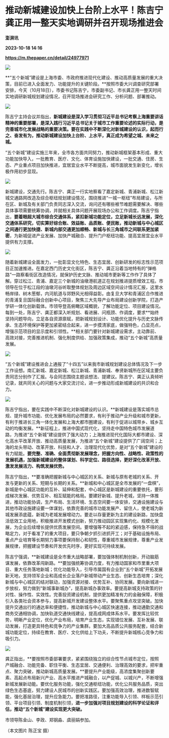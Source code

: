# 推动新城建设加快上台阶上水平！陈吉宁龚正用一整天实地调研并召开现场推进会
**澎湃讯**

**2023-10-18 14:16**

**https://m.thepaper.cn/detail/24977971**

![](https://imagecloud.thepaper.cn/thepaper/image/274/651/131.jpg)

**“五个新城”建设是上海市委、市政府推进现代化建设、推动高质量发展的重大决策，目前已进入全面发力、功能提升的关键阶段。**按照市委大兴调查研究部署安排，今天（10月18日），市委书记陈吉宁，市委副书记、市长龚正用一整天时间实地调研新城规划建设情况，召开现场推进会研究工作、分析问题、部署推动。

![](https://imagecloud.thepaper.cn/thepaper/image/274/651/87.jpg)

陈吉宁主持会议并指出，**新城建设是深入学习贯彻习近平总书记考察上海重要讲话精神的重要部署，是深入践行习近平总书记关于城市工作重要论述的实际行动，是完善城市化发展战略的重要决策。要在实践中不断深化对新城建设的认识，起而行之、奋发有为，推动新城建设加快上台阶、上水平，真正成为希望之城、未来之城。**

“五个新城”建设实施三年来，全市各方面共同努力，推动新城框架基本形成、重大功能加快导入，一批教育、医疗、文化、体育设施加快建设，一批交通、住房、生态、产业重点项目加快推进，宜居宜业水平不断提高，城市面貌发生新变化，增长极作用初步显现。

![](https://imagecloud.thepaper.cn/thepaper/image/274/651/90.jpg)

新城建设，交通先行。陈吉宁、龚正一行实地察看了嘉定新城、青浦新城、松江新城交通路网改造及综合枢纽规划建设情况，围绕推进“一城一枢纽”布局建设，与所在区、新城及有关部门负责同志深入交流，询问还有哪些裉节难题需要解决、哪些具体事项需要统筹协调，并就相关具体问题开展现场办公和工作调度。陈吉宁指出，**要着眼超大城市综合交通体系，紧扣新城功能定位，立足新城长远发展，深化交通体系研究，切实算好综合账、效益账、品质账、便民账，推动新城与中心城区之间通行更加快捷、新城内部交通更加顺畅、新城与长三角城市之间联系更加紧密**，为新城促进产业发展、加快产城融合、提升门户枢纽功能、提高宜居宜业水平提供有力支撑。

![](https://imagecloud.thepaper.cn/thepaper/image/274/651/89.jpg)

随着新城建设全面发力，一批彰显文化特色、生态宜居、创新研发的标志性示范项目正加速推进。在嘉定西门历史文化街区，陈吉宁、龚正沿着当地特有的“弹格路”一路察看街区改造情况，就保护历史文脉、推动城市更新等工作作了具体了解。穿过松江、青浦、嘉定三个新城的油墩港航道正在规划推进提质增效工程。市领导在位于松江段的油墩河谷听取整体规划及周边区域空间设计情况汇报，这里水畅岸绿、树木葱郁，内河航道与郊野风光相得益彰。由复旦大学和青浦区合作推进的青浦复旦国际融合创新中心项目，聚焦三大先导产业布局建设创新学院，打造产学研一体化创新载体。市领导登高俯瞰区域概貌，了解功能定位、项目建设情况。每到一处，陈吉宁、龚正都深入听规划、看进展、问瓶颈、作调度，要求**始终坚持问题导向，立足各自资源禀赋，把新城规划设计、功能优化提升与历史文脉传承、生态环境保护等更加紧密结合起来，进一步摸清家底，做强特色，凸显亮点，增强示范项目的显示度和引领性。**相关部门要针对新城建设需求，主动靠前、高效对接，完善推进机制、强化制度供给、加强政策集成，推动“五个新城”高质量发展。

![](https://imagecloud.thepaper.cn/thepaper/image/274/651/85.jpg)

“五个新城”建设推进会上通报了“十四五”以来我市新城规划建设总体情况及下一步工作设想。南汇新城、嘉定新城、松江新城、青浦新城、奉贤新城所在区域主要负责同志分别作了汇报。与会同志围绕主题谈想法、提建议。陈吉宁、龚正认真倾听记录，就共同关心的问题与大家交流讨论，进一步推动形成新城建设的共识和合力。

![](https://imagecloud.thepaper.cn/thepaper/image/274/651/84.jpg)

陈吉宁指出，要在实践中不断深化对新城建设的认识。**新城建设是落实城市总规、提升城市功能、优化发展布局的必然要求，有利于推动产业升级和城市更新，有利于推进长三角一体化发展和上海大都市圈建设，有利于促进以城带乡、城乡互动的均衡发展。**新征程上，推进中国式现代化，坚持走中国特色城市发展道路，为推进“五个新城”建设提供了强大动力；上海推进现代化国际大都市建设、深化高水平改革开放、推动高质量发展，为推进“五个新城”建设提供了广阔空间；上海的龙头带动、改革开放、科技和人才、治理现代化优势，是对“五个新城”建设的有力赋能。**要完整、准确、全面贯彻新发展理念，把握方向性、战略性、政策性的发展机遇，加强新城建设的整体谋划、科学定位、路径选择，更好深化改革开放、激发发展活力、构筑发展优势。**

陈吉宁指出，**要准确把握新城与中心城区的关系、新城与原有老城的关系、开发与更新的关系、短期与长期的关系。**新城和中心城区是全市发展的“一盘棋”，新城是中心城区功能的互补、延伸和配套，中心城区是新城建设的重要依托，要形成梯次发展、优势互补、相互赋能的格局。要建好新城、提升老城，坚持一体推进，推动功能协调，生产布局、生活环境、生态空间要一体安排，交通设施建设与其他市政设施建设要一体谋划，依靠完善的城市功能发展产、留住人，使老城为新城发展添底蕴，新城为老城发展增动力。要走以存量更新为主的建设新路，加快盘活低效工业用地，积极推进开发模式创新，努力推动园区实现集约化、规模化发展，为企业后续增长提供优质发展空间。要增强等不起的紧迫感，保持急不得的战略定力，对于看准了的重大项目，要只争朝夕抓引进抓开工；对于基础设施布局、重点产业培育等长期努力事项要保持耐心和韧性，尊重城市发展规律，尊重产业发展规律，把握建设节奏和开发优先时序，更好实现可持续发展。

陈吉宁强调，**新城建设是全市重大战略部署，要加强体制机制创新，开动脑筋谋发展，依靠改革闯新路。**要加强统筹协调力度，有力推动国家和市里重大项目、重大任务落地新城；优化功能导入，引导市属国有企业到“五个新城”开拓发展新天地，支持领军企业和高成长企业落户新城带动产业生态、创新生态培育；深化新城与中心城区的结对联动，加强资源对接、优势互补、协同发展。要向新城进一步放权，努力做到“新城事新城办”，提高新城办事效率。要提高新城支持政策的针对性、操作性、实效性。完善投资建设机制，提供更加精准有力的金融保障，积极引入各类社会资本参与，提高新城开发建设整体水平。要聚焦重点攻坚突破。加快提升交通出行的通达率和便捷性，推动新城与中心城区快速连接，推动通勤交通和商务交通相协调，加快轨道交通快线建设，提高成网成体系水平。要发挥比较优势，明晰产业定位，优化产业布局，培育产业生态，实现错位发展、互补发展、联动发展，打造更具特色和竞争力的产业集群。要加大高品质公共服务配套，结合新城功能定位，持续在教育、医疗、文化供给上下功夫，不断提升新城核心竞争力和吸引力。

![](https://imagecloud.thepaper.cn/thepaper/image/274/651/88.jpg)

龚正指出，**要按照市委部署要求，紧紧围绕独立的综合性节点城市定位，按照产城融合、功能完备、职住平衡、生态宜居、交通便利、治理高效的要求，把牢重点、聚力突破，推动新城高质量发展。**要提升产业能级，高浓度集聚创新要素、高起点布局新兴产业、高水平推进产城融合，以产促城、以城兴产，不断增强新城发展新动能。要优化服务功能，强化交通枢纽功能，优化公共服务品质，突出绿色生态基底，努力建设人民城市的创新实践区。要加强高效治理，推进数智赋能，强化基层治理，提升应急能力。要把准路径，注重功能导入引领、样板示范引领、平台项目引领、制度机制引领，**进一步加强对项目规划建设的科学论证和评估，推动“五个新城”建设实现更大突破。**

市领导陈金山、李政、郑钢淼、虞丽娟参加。

（本文图片 陈正宝 摄）